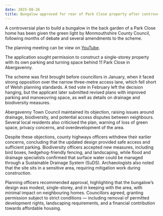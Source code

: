```yaml
---
date: 2025-08-26
title: Bungalow approved for rear of Park Close property after controversial debate
---
```


A controversial plan to build a bungalow in the back garden of a Park Close home has been given the green light by Monmouthshire County Council, following months of debate and several amendments to the scheme.

The planning meeting can be view on [YouTube](https://www.youtube.com/live/XpDYGvZdEsc?si=oO8eAeFOOeW7ipjL&t=262).

The application sought permission to construct a single-storey property with its own parking and turning space behind 11 Park Close in Abergavenny.

The scheme was first brought before councillors in January, when it faced strong opposition over the narrow three-metre access lane, which fell short of Welsh planning standards. A tied vote in February left the decision hanging, but the applicant later submitted revised plans with improved parking and manoeuvring space, as well as details on drainage and biodiversity measures.

Abergavenny Town Council maintained its objection, raising issues around drainage, biodiversity, and potential access disputes between neighbours. Several local residents also criticised the plan, warning of loss of green space, privacy concerns, and overdevelopment of the area.

Despite these objections, county highways officers withdrew their earlier concerns, concluding that the updated design provided safe access and sufficient parking. Biodiversity officers accepted new measures, including bird boxes, hedgehog-friendly fencing, and landscaping, while flood and drainage specialists confirmed that surface water could be managed through a Sustainable Drainage System (SuDS). Archaeologists also noted that the site sits in a sensitive area, requiring mitigation work during construction.

Planning officers recommended approval, highlighting that the bungalow’s design was modest, single-storey, and in keeping with the area, with minimal impact on neighbouring homes. Councillors agreed, granting permission subject to strict conditions — including removal of permitted development rights, landscaping requirements, and a financial contribution towards affordable housing.
